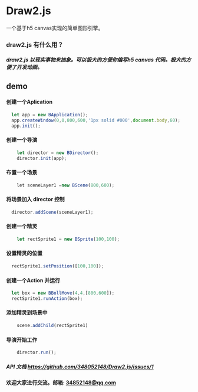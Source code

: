 # Draw2.js
一个基于h5 canvas实现的简单图形引擎。
### draw2.js 有什么用？
##### draw2.js 以现实事物来抽象。可以极大的方便你编写h5 canvas 代码。极大的方便了开发动画。

## demo
#### 创建一个Aplication
```javascript
  let app = new BApplication();
  app.createWindow(0,0,800,600,'1px solid #000',document.body,60);
  app.init();
```
#### 创建一个导演
```javascript
    let director = new BDirector();
    director.init(app);
```
#### 布置一个场景
```javascript
    let sceneLayer1 =new BScene(800,600);
```
#### 将场景加入 director 控制
```javascript
  director.addScene(sceneLayer1);
```

#### 创建一个精灵
```javascript
    let rectSprite1 = new BSprite(100,100);
```
#### 设置精灵的位置
```javascript
  rectSprite1.setPosition([100,100]);
```

#### 创建一个Action 并运行
```javascript
  let box = new BBollMove(4,4,[800,600]);
  rectSprite1.runAction(box);
```

#### 添加精灵到场景中
```javascript
    scene.addChild(rectSprite1)
```
#### 导演开始工作
```javascript
    director.run();
```

##### API 文档 https://github.com/348052148/Draw2.js/issues/1

#### 欢迎大家进行交流。邮箱: 34852148@qq.com
